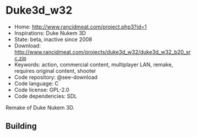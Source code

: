 # Duke3d_w32

- Home: http://www.rancidmeat.com/project.php3?id=1
- Inspirations: Duke Nukem 3D
- State: beta, inactive since 2008
- Download: http://www.rancidmeat.com/projects/duke3d_w32/duke3d_w32_b20_src.zip
- Keywords: action, commercial content, multiplayer LAN, remake, requires original content, shooter
- Code repository: @see-download
- Code language: C
- Code license: GPL-2.0
- Code dependencies: SDL

Remake of Duke Nukem 3D.

## Building
